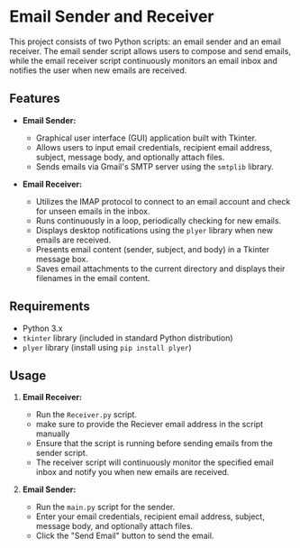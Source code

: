 # Email Sender and Receiver

This project consists of two Python scripts: an email sender and an email receiver. The email sender script allows users to compose and send emails, while the email receiver script continuously monitors an email inbox and notifies the user when new emails are received.

## Features

- **Email Sender:**
  - Graphical user interface (GUI) application built with Tkinter.
  - Allows users to input email credentials, recipient email address, subject, message body, and optionally attach files.
  - Sends emails via Gmail's SMTP server using the `smtplib` library.

- **Email Receiver:**
  - Utilizes the IMAP protocol to connect to an email account and check for unseen emails in the inbox.
  - Runs continuously in a loop, periodically checking for new emails.
  - Displays desktop notifications using the `plyer` library when new emails are received.
  - Presents email content (sender, subject, and body) in a Tkinter message box.
  - Saves email attachments to the current directory and displays their filenames in the email content.

## Requirements

- Python 3.x
- `tkinter` library (included in standard Python distribution)
- `plyer` library (install using `pip install plyer`)

## Usage

1. **Email Receiver:**
   - Run the `Receiver.py` script.
   - make sure to provide the Reciever email address in the script manually 
   - Ensure that the script is running before sending emails from the sender script.
   - The receiver script will continuously monitor the specified email inbox and notify you when new emails are received.

2. **Email Sender:**
   - Run the `main.py` script for the sender.
   - Enter your email credentials, recipient email address, subject, message body, and optionally attach files.
   - Click the "Send Email" button to send the email.



